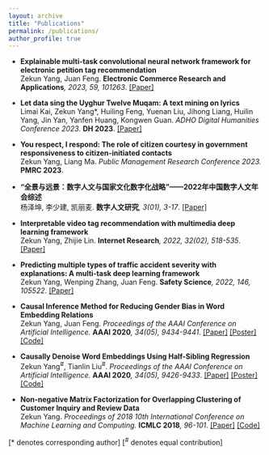 ```yaml
---
layout: archive
title: "Publications"
permalink: /publications/
author_profile: true
---
```

* <b>Explainable multi-task convolutional neural network framework for electronic petition tag recommendation</b><br>
Zekun Yang, Juan Feng.
<b>Electronic Commerce Research and Applications</b><i>, 2023, 59, 101263</i>.
[[Paper]](https://doi.org/10.1016/j.elerap.2023.101263)

* <b>Let data sing the Uyghur Twelve Muqam: A text mining on lyrics</b><br>
Limai Kai, Zekun Yang\*, Huiling Feng, Yuenan Liu, Jihong Liang, Huilin Yang, Jin Yan, Yanfen Huang, Kongwen Guan.
<i>ADHO Digital Humanities Conference 2023.</i> <b>DH 2023</b>.
[[Paper]](https://zenodo.org/record/8107854)

* <b>You respect, I respond: The role of citizen courtesy in government responsiveness to citizen-initiated contacts</b><br>
Zekun Yang, Liang Ma.
<i>Public Management Research Conference 2023.</i> <b>PMRC 2023</b>.

* <b>“全景与远景：数字人文与国家文化数字化战略”——2022年中国数字人文年会综述</b><br>
杨泽坤, 李少建, 凯丽麦.
<b>数字人文研究</b><i>, 3(01), 3-17</i>.
[[Paper]](http://dhr.ruc.edu.cn/CN/abstract/abstract75.shtml)

* <b>Interpretable video tag recommendation with multimedia deep learning framework</b><br>
Zekun Yang, Zhijie Lin.
<b>Internet Research</b><i>, 2022, 32(02), 518-535</i>.
[[Paper]](https://doi.org/10.1108/intr-08-2020-0471)


* <b>Predicting multiple types of traffic accident severity with explanations: A multi-task deep learning framework</b><br>
Zekun Yang, Wenping Zhang, Juan Feng.
<b>Safety Science</b><i>, 2022, 146, 105522</i>.
[[Paper]](https://doi.org/10.1016/j.ssci.2021.105522)

* <b>Causal Inference Method for Reducing Gender Bias in Word Embedding Relations</b><br>
Zekun Yang, Juan Feng.
<i>Proceedings of the AAAI Conference on Artificial Intelligence.</i> <b>AAAI 2020</b><i>, 34(05), 9434-9441</i>.
[[Paper]](https://doi.org/10.1609/aaai.v34i05.6486) [[Poster]](http://zekunyang.com/files/aaai_paper_3321_poster_ZYang.pdf) [[Code]](https://github.com/KunkunYang/GenderBiasHSR)

* <b>Causally Denoise Word Embeddings Using Half-Sibling Regression</b><br>
Zekun Yang<sup>#</sup>, Tianlin Liu<sup>#</sup>.
<i>Proceedings of the AAAI Conference on Artificial Intelligence.</i> <b>AAAI 2020</b><i>, 34(05), 9426-9433</i>.
[[Paper]](https://doi.org/10.1609/aaai.v34i05.6485) [[Poster]](http://zekunyang.com/files/aaai_paper_3106_poster_ZYang.pdf) [[Code]](https://github.com/KunkunYang/denoiseHSR-AAAI)

* <b>Non-negative Matrix Factorization for Overlapping Clustering of Customer Inquiry and Review Data</b><br>
Zekun Yang.
<i>Proceedings of 2018 10th International Conference on Machine Learning and Computing.</i> <b>ICMLC 2018</b><i>, 96-101</i>.
[[Paper]](https://doi.org/10.1145/3195106.3195110) [[Code]](https://github.com/KunkunYang/master_project_code)

[\* denotes corresponding author]
[<sup>#</sup> denotes equal contribution]

